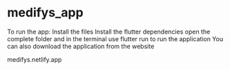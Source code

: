 # medifys_app
To run the app:
Install the files
Install the flutter dependencies
open the complete folder and in the terminal use flutter run to run the application
You can also download the application from the website

medifys.netlify.app
